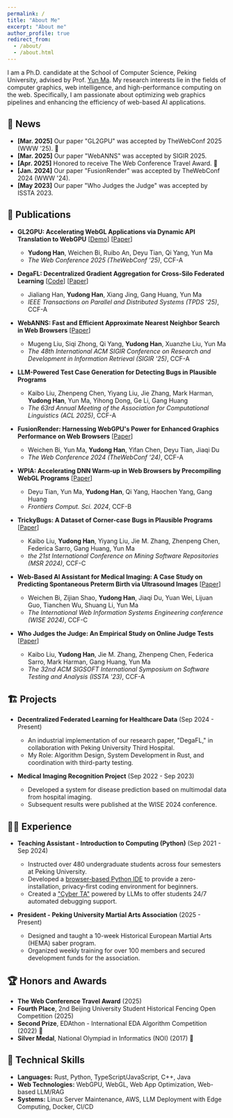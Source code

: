 ```yaml
---
permalink: /
title: "About Me"
excerpt: "About me"
author_profile: true
redirect_from: 
  - /about/
  - /about.html
---
```


I am a Ph.D. candidate at the School of Computer Science, Peking University, advised by Prof. [Yun Ma](https://scholar.google.com/citations?user=1hnJ3TgAAAAJ&hl=en). My research interests lie in the fields of computer graphics, web intelligence, and high-performance computing on the web. Specifically, I am passionate about optimizing web graphics pipelines and enhancing the efficiency of web-based AI applications. 

<h2 id="news">📢 News</h2>

- **[Mar. 2025]** Our paper "GL2GPU" was accepted by TheWebConf 2025 (WWW '25). 🎉
- **[Mar. 2025]** Our paper "WebANNS" was accepted by SIGIR 2025. 
- **[Apr. 2025]** Honored to receive The Web Conference Travel Award. 🏅
- **[Jan. 2024]** Our paper "FusionRender" was accepted by TheWebConf 2024 (WWW '24). 
- **[May 2023]** Our paper "Who Judges the Judge" was accepted by ISSTA 2023. 

<h2 id="publications">📑 Publications</h2>

* **GL2GPU: Accelerating WebGL Applications via Dynamic API Translation to WebGPU** \[[Demo](https://gl2gpu.hanyd.site)] \[[Paper](https://doi.org/10.1145/3696410.3714785)] 
    * **Yudong Han**, Weichen Bi, Ruibo An, Deyu Tian, Qi Yang, Yun Ma 
    * *The Web Conference 2025 (TheWebConf '25)*, CCF-A 

* **DegaFL: Decentralized Gradient Aggregation for Cross-Silo Federated Learning** \[[Code](https://github.com/yudshj/defl-hotstuff)] \[[Paper](https://doi.org/10.1109/TPDS.2024.3501581)] 
    * Jialiang Han, **Yudong Han**, Xiang Jing, Gang Huang, Yun Ma 
    * *IEEE Transactions on Parallel and Distributed Systems (TPDS '25)*, CCF-A 

* **WebANNS: Fast and Efficient Approximate Nearest Neighbor Search in Web Browsers** \[[Paper](https://doi.org/10.1145/3726302.3730115)]
    * Mugeng Liu, Siqi Zhong, Qi Yang, **Yudong Han**, Xuanzhe Liu, Yun Ma 
    * *The 48th International ACM SIGIR Conference on Research and Development in Information Retrieval (SIGIR '25)*, CCF-A

* **LLM-Powered Test Case Generation for Detecting Bugs in Plausible Programs**
    * Kaibo Liu, Zhenpeng Chen, Yiyang Liu, Jie Zhang, Mark Harman, **Yudong Han**, Yun Ma, Yihong Dong, Ge Li, Gang Huang 
    * *The 63rd Annual Meeting of the Association for Computational Linguistics (ACL 2025)*, CCF-A

* **FusionRender: Harnessing WebGPU's Power for Enhanced Graphics Performance on Web Browsers** \[[Paper](https://doi.org/10.1145/3589334.3645395)]
    * Weichen Bi, Yun Ma, **Yudong Han**, Yifan Chen, Deyu Tian, Jiaqi Du 
    * *The Web Conference 2024 (TheWebConf '24)*, CCF-A

* **WPIA: Accelerating DNN Warm-up in Web Browsers by Precompiling WebGL Programs** \[[Paper](https://doi.org/10.1007/s11704-024-40066-w)]
    * Deyu Tian, Yun Ma, **Yudong Han**, Qi Yang, Haochen Yang, Gang Huang 
    * *Frontiers Comput. Sci. 2024*, CCF-B

* **TrickyBugs: A Dataset of Corner-case Bugs in Plausible Programs** \[[Paper](https://doi.org/10.1145/3643991.3644870)]
    * Kaibo Liu, **Yudong Han**, Yiyang Liu, Jie M. Zhang, Zhenpeng Chen, Federica Sarro, Gang Huang, Yun Ma 
    * *the 21st International Conference on Mining Software Repositories (MSR 2024)*, CCF-C

* **Web-Based Al Assistant for Medical Imaging: A Case Study on Predicting Spontaneous Preterm Birth via Ultrasound Images** \[[Paper](https://doi.org/10.1007/978-981-96-0573-6_22)]
    * Weichen Bi, Zijian Shao, **Yudong Han**, Jiaqi Du, Yuan Wei, Lijuan Guo, Tianchen Wu, Shuang Li, Yun Ma 
    * *The International Web Information Systems Engineering conference (WISE 2024)*, CCF-C

* **Who Judges the Judge: An Empirical Study on Online Judge Tests** \[[Paper](https://doi.org/10.5281/zenodo.7977256)]
    * Kaibo Liu, **Yudong Han**, Jie M. Zhang, Zhenpeng Chen, Federica Sarro, Mark Harman, Gang Huang, Yun Ma 
    * *The 32nd ACM SIGSOFT International Symposium on Software Testing and Analysis (ISSTA '23)*, CCF-A


<h2 id="projects">🏗️ Projects</h2>

* **Decentralized Federated Learning for Healthcare Data** (Sep 2024 - Present) 
    * An industrial implementation of our research paper, "DegaFL," in collaboration with Peking University Third Hospital. 
    * My Role: Algorithm Design, System Development in Rust, and coordination with third-party testing. 

* **Medical Imaging Recognition Project** (Sep 2022 - Sep 2023) 
    * Developed a system for disease prediction based on multimodal data from hospital imaging. 
    * Subsequent results were published at the WISE 2024 conference. 

<h2 id="experience">👨‍🏫 Experience</h2>

* **Teaching Assistant - Introduction to Computing (Python)** (Sep 2021 - Sep 2024) 
    * Instructed over 480 undergraduate students across four semesters at Peking University. 
    * Developed a [browser-based Python IDE](https://ide.wjpython.bdware.cn) to provide a zero-installation, privacy-first coding environment for beginners. 
    * Created a ["Cyber TA"](https://helper.wjpython.bdware.cn) powered by LLMs to offer students 24/7 automated debugging support. 

* **President - Peking University Martial Arts Association** (2025 - Present) 
    * Designed and taught a 10-week Historical European Martial Arts (HEMA) saber program. 
    * Organized weekly training for over 100 members and secured development funds for the association. 

<h2 id="honors">🏆 Honors and Awards </h2>

* **The Web Conference Travel Award** (2025) 
* **Fourth Place**, 2nd Beijing University Student Historical Fencing Open Competition (2025) 
* **Second Prize**, EDAthon - International EDA Algorithm Competition (2022) 🥈
* **Silver Medal**, National Olympiad in Informatics (NOI) (2017) 🥈

<h2 id="skills">🔧 Technical Skills</h2>

* **Languages:** Rust, Python, TypeScript/JavaScript, C++, Java 
* **Web Technologies:** WebGPU, WebGL, Web App Optimization, Web-based LLM/RAG 
* **Systems:** Linux Server Maintenance, AWS, LLM Deployment with Edge Computing, Docker, CI/CD
